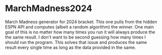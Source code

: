 # MarchMadness2024
 March Madness generator for 2024 bracket. This one pulls from the hidden ESPN API and computes (albeit a random algorithm) the winner. One main goal of this is no matter how many times you run it will always produce the the same result. I don't want to be second guessing how many times I should run the program. This solves that issue and produces the same result every single time as long as the data provided in the same.
